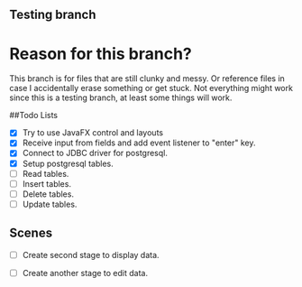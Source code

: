 ## Testing branch

# Reason for this branch?
This branch is for files that are still clunky and messy.
Or reference files in case I accidentally erase something or get stuck.
Not everything might work since this is a testing branch, at least some things will work.


##Todo Lists

  - [x] Try to use JavaFX control and layouts
  - [x] Receive input from fields and add event listener to "enter" key.
  - [x] Connect to JDBC driver for postgresql.
  - [x] Setup postgresql tables.
  - [ ] Read tables.
  - [ ] Insert tables.
  - [ ] Delete tables.
  - [ ] Update tables.
 
 ## Scenes
   - [ ] Create second stage to display data.
   - [ ] Create another stage to edit data.

